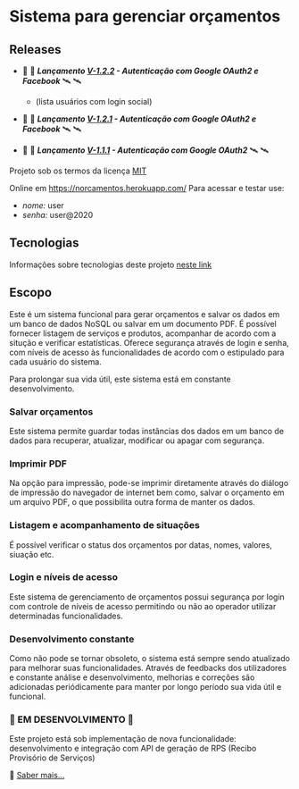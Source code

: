 # Sistema para gerenciar orçamentos

## Releases

- :rocket: :rocket: ***Lançamento [V-1.2.2](https://github.com/NeiTDutra/orcamento-service/releases/tag/v1.2.2) - Autenticação com Google OAuth2 e Facebook*** :artificial_satellite: :artificial_satellite:
  - (lista usuários com login social)

- :rocket: :rocket: ***Lançamento [V-1.2.1](https://github.com/NeiTDutra/orcamento-service/releases/tag/v1.2.1) - Autenticação com Google OAuth2 e Facebook*** :artificial_satellite: :artificial_satellite:

- :rocket: :rocket: ***Lançamento [V-1.1.1](https://github.com/NeiTDutra/orcamento-service/releases/tag/v1.1.1) - Autenticação com Google OAuth2*** :artificial_satellite: :artificial_satellite:

Projeto sob os termos da licença [MIT](https://github.com/NeiTDutra/orcamento-service/blob/master/LICENSE)

Online em <https://norcamentos.herokuapp.com/>
Para acessar e testar use:

- *nome:* user
- *senha:* user@2020

## Tecnologias

Informações sobre tecnologias deste projeto [neste link](https://github.com/NeiTDutra/orcamento-service/blob/master/TECNO.md)

## Escopo

Este é um sistema funcional para gerar orçamentos e salvar os dados em um banco de dados
NoSQL ou salvar em um documento PDF. É possível fornecer listagem de serviços e produtos,
acompanhar de acordo com a situção e verificar estatísticas. Oferece segurança através
de login e senha, com níveis de acesso às funcionalidades de acordo com o estipulado
para cada usuário do sistema.

Para prolongar sua vida útil, este sistema está em constante desenvolvimento.

### Salvar orçamentos

Este sistema permite guardar todas instâncias dos dados em um banco de dados para
recuperar, atualizar, modificar ou apagar com segurança.

### Imprimir PDF

Na opção para impressão, pode-se imprimir diretamente através do diálogo de impressão do navegador de internet bem como, salvar o orçamento em um arquivo PDF, o que possibilita
outra forma de manter os dados.

### Listagem e acompanhamento de situações

É possível verificar o status dos orçamentos por datas, nomes, valores, siuação etc.

### Login e níveis de acesso

Este sistema de gerenciamento de orçamentos possui segurança por login com controle de níveis de acesso permitindo ou não ao operador utilizar determinadas funcionalidades.

### Desenvolvimento constante

Como não pode se tornar obsoleto, o sistema está sempre sendo atualizado para melhorar
suas funcionalidades. Através de feedbacks dos utilizadores e constante análise e
desenvolvimento, melhorias e correções são adicionadas periódicamente para manter por
longo período sua vida útil e funcional.

### :construction: EM DESENVOLVIMENTO :construction:

Este projeto está sob implementação de nova funcionalidade: desenvolvimento e integração com API de geração de RPS (Recibo Provisório de Serviços)

:rocket: [Saber mais...](https://github.com/NeiTDutra/e-notafiscal-api)

